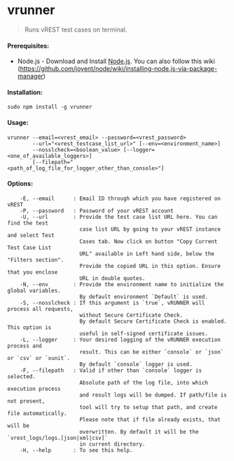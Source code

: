 # vrunner

> Runs vREST test cases on terminal.

#### Prerequisites:
* Node.js - Download and Install [Node.js](http://www.nodejs.org/download/). You can also follow this wiki (https://github.com/joyent/node/wiki/installing-node.js-via-package-manager) 

#### Installation: 
	sudo npm install -g vrunner

#### Usage: 
	vrunner --email=<vrest_email> --password=<vrest_password> 
	        --url="<vrest_testcase_list_url>" [--env=<environment_name>]
            --nosslcheck=<boolean_value> [--logger=<one_of_available_loggers>]
  	        [--filepath="<path_of_log_file_for_logger_other_than_console>"]

#### Options:
        -E, --email      : Email ID through which you have registered on vREST
        -P, --password   : Password of your vREST account
        -U, --url        : Provide the test case list URL here. You can find the test 
                           case list URL by going to your vREST instance and select Test
                           Cases tab. Now click on button "Copy Current Test Case List 
                           URL" available in Left hand side, below the "Filters section". 
                           Provide the copied URL in this option. Ensure that you enclose
                           URL in double quotes.
        -N, --env        : Provide the environment name to initialize the global variables.
                           By default environment `Default` is used.
        -S, --nosslcheck : If this argument is `true`, vRUNNER will process all requests, 
                           without Secure Certificate Check.
                           By default Secure Certificate Check is enabled. This option is 
                           useful in self-signed certificate issues.
        -L, --logger     : Your desired logging of the vRUNNER execution process and 
                           result. This can be either `console` or `json` or `csv` or `xunit`.
                           By default `console` logger is used.
        -F, --filepath   : Valid if other than `console` logger is selected.
                           Absolute path of the log file, into which execution process 
                           and result logs will be dumped. If path/file is not present, 
                           tool will try to setup that path, and create file automatically.
                           Please note that if file already exists, that will be 
                           overwritten. By default it will be the `vrest_logs/logs.[json|xml|csv]` 
                           in current directory.
        -H, --help       : To see this help.